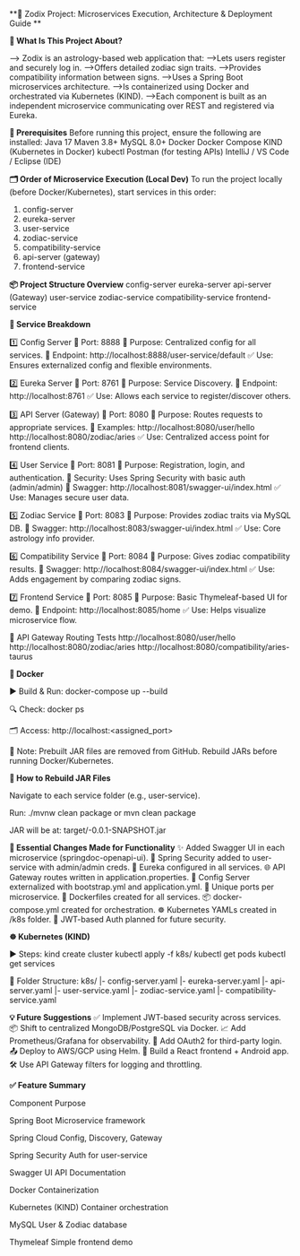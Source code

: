 **🌌 Zodix Project: Microservices Execution, Architecture & Deployment Guide
**  

**🧠 What Is This Project About?**

--> Zodix is an astrology-based web application that:
-->Lets users register and securely log in.
-->Offers detailed zodiac sign traits.
-->Provides compatibility information between signs.
-->Uses a Spring Boot microservices architecture.
-->Is containerized using Docker and orchestrated via Kubernetes (KIND).
-->Each component is built as an independent microservice communicating over REST and registered via Eureka.

**🔧 Prerequisites**
Before running this project, ensure the following are installed:
Java 17
Maven 3.8+
MySQL 8.0+
Docker
Docker Compose
KIND (Kubernetes in Docker)
kubectl
Postman (for testing APIs)
IntelliJ / VS Code / Eclipse (IDE)

**🗂️ Order of Microservice Execution (Local Dev)**
To run the project locally (before Docker/Kubernetes), start services in this order:
1. config-server
2. eureka-server
3. user-service
4. zodiac-service
5. compatibility-service
6. api-server (gateway)
7. frontend-service


**📦 Project Structure Overview**
config-server
eureka-server
api-server (Gateway)
user-service
zodiac-service
compatibility-service
frontend-service

**🧩 Service Breakdown**

1️⃣ Config Server
📍 Port: 8888
🧠 Purpose: Centralized config for all services.
🔗 Endpoint: http://localhost:8888/user-service/default
✅ Use: Ensures externalized config and flexible environments.

2️⃣ Eureka Server
📍 Port: 8761
🧠 Purpose: Service Discovery.
🔗 Endpoint: http://localhost:8761
✅ Use: Allows each service to register/discover others.

3️⃣ API Server (Gateway)
📍 Port: 8080
🧠 Purpose: Routes requests to appropriate services.
🔗 Examples:
http://localhost:8080/user/hello
http://localhost:8080/zodiac/aries
✅ Use: Centralized access point for frontend clients.

4️⃣ User Service
📍 Port: 8081
🧠 Purpose: Registration, login, and authentication.
🔐 Security: Uses Spring Security with basic auth (admin/admin)
🔗 Swagger: http://localhost:8081/swagger-ui/index.html
✅ Use: Manages secure user data.

5️⃣ Zodiac Service
📍 Port: 8083
🧠 Purpose: Provides zodiac traits via MySQL DB.
🔗 Swagger: http://localhost:8083/swagger-ui/index.html
✅ Use: Core astrology info provider.

6️⃣ Compatibility Service
📍 Port: 8084
🧠 Purpose: Gives zodiac compatibility results.
🔗 Swagger: http://localhost:8084/swagger-ui/index.html
✅ Use: Adds engagement by comparing zodiac signs.

7️⃣ Frontend Service
📍 Port: 8085
🧠 Purpose: Basic Thymeleaf-based UI for demo.
🔗 Endpoint: http://localhost:8085/home
✅ Use: Helps visualize microservice flow.

🔄 API Gateway Routing Tests
http://localhost:8080/user/hello
http://localhost:8080/zodiac/aries
http://localhost:8080/compatibility/aries-taurus

**🐳 Docker**

▶️ Build & Run:
docker-compose up --build

🔍 Check:
docker ps

🗂️ Access:
http://localhost:<assigned_port>

📌 Note:
Prebuilt JAR files are removed from GitHub. Rebuild JARs before running Docker/Kubernetes.

**🔨 How to Rebuild JAR Files**

Navigate to each service folder (e.g., user-service).

Run:
./mvnw clean package
or
mvn clean package

JAR will be at: target/<service-name>-0.0.1-SNAPSHOT.jar

**🔄 Essential Changes Made for Functionality**
✨ Added Swagger UI in each microservice (springdoc-openapi-ui).
🔐 Spring Security added to user-service with admin/admin creds.
🔗 Eureka configured in all services.
🌐 API Gateway routes written in application.properties.
📁 Config Server externalized with bootstrap.yml and application.yml.
🧩 Unique ports per microservice.
🐳 Dockerfiles created for all services.
📦 docker-compose.yml created for orchestration.
☸️ Kubernetes YAMLs created in /k8s folder.
🔐 JWT-based Auth planned for future security.

**☸️ Kubernetes (KIND)**

▶️ Steps:
kind create cluster
kubectl apply -f k8s/
kubectl get pods
kubectl get services

📂 Folder Structure:
k8s/
  |- config-server.yaml
  |- eureka-server.yaml
  |- api-server.yaml
  |- user-service.yaml
  |- zodiac-service.yaml
  |- compatibility-service.yaml

**💡 Future Suggestions**
✅ Implement JWT-based security across services.
📦 Shift to centralized MongoDB/PostgreSQL via Docker.
📈 Add Prometheus/Grafana for observability.
🔐 Add OAuth2 for third-party login.
📤 Deploy to AWS/GCP using Helm.
📱 Build a React frontend + Android app.
🛠️ Use API Gateway filters for logging and throttling.

**✅ Feature Summary**

Component                    Purpose

Spring Boot                  Microservice framework

Spring Cloud                 Config, Discovery, Gateway

Spring Security              Auth for user-service

Swagger UI                   API Documentation

Docker                       Containerization

Kubernetes (KIND)            Container orchestration

MySQL                        User & Zodiac database

Thymeleaf                    Simple frontend demo

